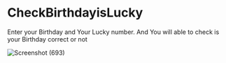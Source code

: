 # CheckBirthdayisLucky

Enter your Birthday and Your Lucky number.
And You will able to check is your Birthday correct or not

![Screenshot (693)](https://user-images.githubusercontent.com/115067667/197597839-eacbe776-fb12-4d04-b407-40b5970ae563.png)

